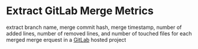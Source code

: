 Extract GitLab Merge Metrics
===
extract branch name, merge commit hash, merge timestamp, number of added lines, number of removed lines, and number of touched files for each merged merge erquest in a [GitLab](gitlab.com) hosted project
